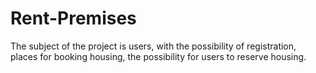 # Rent-Premises
The subject of the project is users, with the possibility of registration, places for booking housing, the possibility for users to reserve housing.
